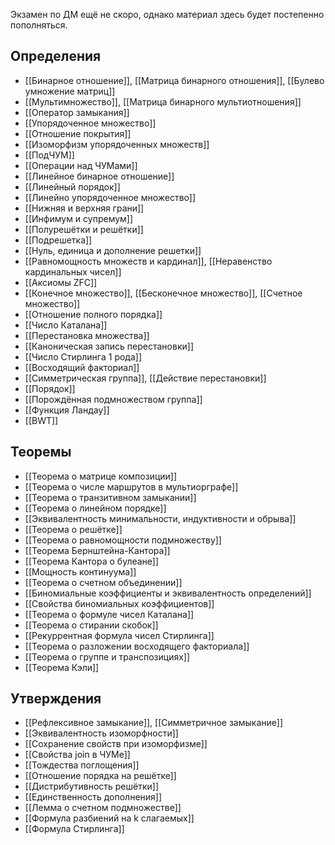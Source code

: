 Экзамен по ДМ ещё не скоро, однако материал здесь будет постепенно пополняться.

## Определения
- [[Бинарное отношение]], [[Матрица бинарного отношения]], [[Булево умножение матриц]]
- [[Мультимножество]], [[Матрица бинарного мультиотношения]]
- [[Оператор замыкания]]
- [[Упорядоченное множество]]
- [[Отношение покрытия]]
- [[Изоморфизм упорядоченных множеств]]
- [[ПодЧУМ]]
- [[Операции над ЧУМами]]
- [[Линейное бинарное отношение]]
- [[Линейный порядок]]
- [[Линейно упорядоченное множество]]
- [[Нижняя и верхняя грани]]
- [[Инфимум и супремум]]
- [[Полурешётки и решётки]]
- [[Подрешетка]]
- [[Нуль, единица и дополнение решетки]]
- [[Равномощность множеств и кардинал]], [[Неравенство кардинальных чисел]]
- [[Аксиомы ZFC]]
- [[Конечное множество]], [[Бесконечное множество]], [[Счетное множество]]
- [[Отношение полного порядка]]
- [[Число Каталана]]
- [[Перестановка множества]]
- [[Каноническая запись перестановки]]
- [[Число Стирлинга 1 рода]]
- [[Восходящий факториал]]
- [[Симметрическая группа]], [[Действие перестановки]]
- [[Порядок]]
- [[Порождённая подмножеством группа]]
- [[Функция Ландау]]
- [[BWT]]

## Теоремы
- [[Теорема о матрице композиции]]
- [[Теорема о числе маршрутов в мультиорграфе]]
- [[Теорема о транзитивном замыкании]]
- [[Теорема о линейном порядке]]
- [[Эквивалентность минимальности, индуктивности и обрыва]]
- [[Теорема о решётке]]
- [[Теорема о равномощности подмножеству]]
- [[Теорема Бернштейна-Кантора]]
- [[Теорема Кантора о булеане]]
- [[Мощность континуума]]
- [[Теорема о счетном объединении]]
- [[Биномиальные коэффициенты и эквивалентность определений]]
- [[Свойства биномиальных коэффициентов]]
- [[Теорема о формуле чисел Каталана]]
- [[Теорема о стирании скобок]]
- [[Рекуррентная формула чисел Стирлинга]]
- [[Теорема о разложении восходящего факториала]]
- [[Теорема о группе и транспозициях]]
- [[Теорема Кэли]]

## Утверждения
- [[Рефлексивное замыкание]], [[Симметричное замыкание]]
- [[Эквивалентность изоморфности]]
- [[Сохранение свойств при изоморфизме]]
- [[Свойства join в ЧУМе]]
- [[Тождества поглощения]]
- [[Отношение порядка на решётке]]
- [[Дистрибутивность решётки]]
- [[Единственность дополнения]]
- [[Лемма о счетном подмножестве]]
- [[Формула разбиений на k слагаемых]]
- [[Формула Стирлинга]]
